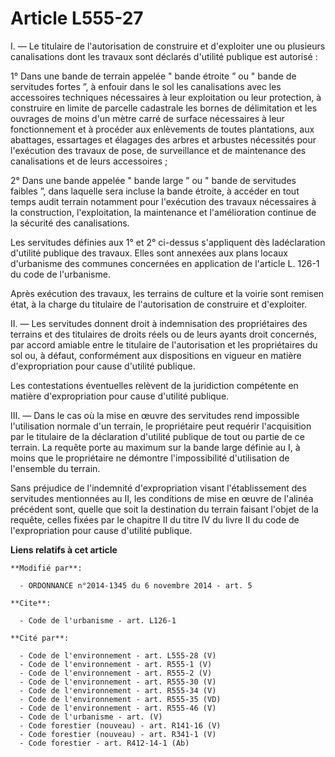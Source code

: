 # Article L555-27

I. ― Le titulaire de l'autorisation de construire et d'exploiter une ou plusieurs canalisations dont les travaux sont
déclarés d'utilité publique est autorisé : 

1° Dans une bande de terrain appelée " bande étroite ” ou " bande de servitudes fortes ”, à enfouir dans le sol les
canalisations avec les accessoires techniques nécessaires à leur exploitation ou leur protection, à construire en limite de
parcelle cadastrale les bornes de délimitation et les ouvrages de moins d'un mètre carré de surface nécessaires à leur
fonctionnement et à procéder aux enlèvements de toutes plantations, aux abattages, essartages et élagages des arbres et
arbustes nécessités pour l'exécution des travaux de pose, de surveillance et de maintenance des canalisations et de leurs
accessoires ; 

2° Dans une bande appelée " bande large ” ou " bande de servitudes faibles ”, dans laquelle sera incluse la bande étroite, à
accéder en tout temps audit terrain notamment pour l'exécution des travaux nécessaires à la construction, l'exploitation, la
maintenance et l'amélioration continue de la sécurité des canalisations. 

Les servitudes définies aux 1° et 2° ci-dessus s'appliquent dès ladéclaration d'utilité publique des travaux. Elles sont
annexées aux plans locaux d'urbanisme des communes concernées en application de l'article L. 126-1 du code de l'urbanisme. 

Après exécution des travaux, les terrains de culture et la voirie sont remisen état, à la charge du titulaire de
l'autorisation de construire et d'exploiter. 

II. ― Les servitudes donnent droit à indemnisation des propriétaires des terrains et des titulaires de droits réels ou de
leurs ayants droit concernés, par accord amiable entre le titulaire de l'autorisation et les propriétaires du sol ou, à
défaut, conformément aux dispositions en vigueur en matière d'expropriation pour cause d'utilité publique. 

Les contestations éventuelles relèvent de la juridiction compétente en matière d'expropriation pour cause d'utilité
publique. 

III. ― Dans le cas où la mise en œuvre des servitudes rend impossible l'utilisation normale d'un terrain, le propriétaire
peut requérir l'acquisition par le titulaire de la déclaration d'utilité publique de tout ou partie de ce terrain. La requête
porte au maximum sur la bande large définie au I, à moins que le propriétaire ne démontre l'impossibilité d'utilisation de
l'ensemble du terrain. 

Sans préjudice de l'indemnité d'expropriation visant l'établissement des servitudes mentionnées au II, les conditions de mise
en œuvre de l'alinéa précédent sont, quelle que soit la destination du terrain faisant l'objet de la requête, celles fixées
par le chapitre II du titre IV du livre II du code de l'expropriation pour cause d'utilité publique.

**Liens relatifs à cet article**

	**Modifié par**:

	  - ORDONNANCE n°2014-1345 du 6 novembre 2014 - art. 5

	**Cite**:

	  - Code de l'urbanisme - art. L126-1

	**Cité par**:

	  - Code de l'environnement - art. L555-28 (V)
	  - Code de l'environnement - art. R555-1 (V)
	  - Code de l'environnement - art. R555-2 (V)
	  - Code de l'environnement - art. R555-30 (V)
	  - Code de l'environnement - art. R555-34 (V)
	  - Code de l'environnement - art. R555-35 (VD)
	  - Code de l'environnement - art. R555-46 (V)
	  - Code de l'urbanisme - art. (V)
	  - Code forestier (nouveau) - art. R141-16 (V)
	  - Code forestier (nouveau) - art. R341-1 (V)
	  - Code forestier - art. R412-14-1 (Ab)
